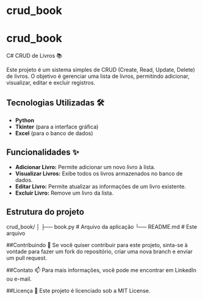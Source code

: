 # crud_book
# crud_book
C# CRUD de Livros 📚

Este projeto é um sistema simples de CRUD (Create, Read, Update, Delete) de livros. O objetivo é gerenciar uma lista de livros, permitindo adicionar, visualizar, editar e excluir registros.

## Tecnologias Utilizadas 🛠️
- **Python**
- **Tkinter** (para a interface gráfica)
- **Excel** (para o banco de dados)

## Funcionalidades ✨
- **Adicionar Livro:** Permite adicionar um novo livro à lista.
- **Visualizar Livros:** Exibe todos os livros armazenados no banco de dados.
- **Editar Livro:** Permite atualizar as informações de um livro existente.
- **Excluir Livro:** Remove um livro da lista.

## Estrutura do projeto
crud_book/
│
├── book.py                 # Arquivo da aplicação
└── README.md               # Este arquivo

##Contribuindo 🤝
Se você quiser contribuir para este projeto, sinta-se à vontade para fazer um fork do repositório, criar uma nova branch e enviar um pull request.

##Contato 📫
Para mais informações, você pode me encontrar em LinkedIn ou e-mail.

##Licença 📜
Este projeto é licenciado sob a MIT License.


